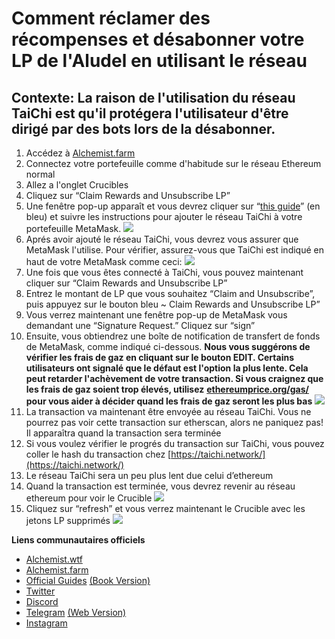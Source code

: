 # Comment réclamer des récompenses et désabonner votre LP de l'Aludel en utilisant le réseau



## Contexte: La raison de l'utilisation du réseau TaiChi est qu'il protégera l'utilisateur d'être dirigé par des bots lors de la désabonner.

1. Accédez à [Alchemist.farm](https://alchemist.farm/)
2. Connectez votre portefeuille comme d'habitude sur le réseau Ethereum normal
3. Allez a l'onglet Crucibles
4. Cliquez sur “Claim Rewards and Unsubscribe LP”
5. Une fenêtre pop-up apparaît et vous devrez cliquer sur “[this guide](https://github.com/Taichi-Network/docs/blob/master/sendPriveteTx_tutorial.md)” \(en bleu\) et suivre les instructions pour ajouter le réseau TaiChi à votre portefeuille MetaMask. ![](https://i.imgur.com/y93rvM5.png)
6. Aprés avoir ajouté le réseau TaiChi, vous devrez vous assurer que MetaMask l'utilise. Pour vérifier, assurez-vous que TaiChi est indiqué en haut de votre MetaMask comme ceci: ![](https://i.imgur.com/m58D30U.png)
7. Une fois que vous êtes connecté à TaiChi, vous pouvez maintenant cliquer sur “Claim Rewards and Unsubscribe LP”
8. Entrez le montant de LP que vous souhaitez “Claim and Unsubscribe”, puis appuyez sur le bouton bleu ~ Claim Rewards and Unsubscribe LP”
9. Vous verrez maintenant une fenêtre pop-up de MetaMask vous demandant une “Signature Request.” Cliquez sur “sign”
10. Ensuite, vous obtiendrez une boîte de notification de transfert de fonds de MetaMask, comme indiqué ci-dessous. **Nous vous suggérons de vérifier les frais de gaz en cliquant sur le bouton EDIT. Certains utilisateurs ont signalé que le défaut est l'option la plus lente. Cela peut retarder l'achèvement de votre transaction. Si vous craignez que les frais de gaz soient trop élevés, utilisez** [**ethereumprice.org/gas/**](https://ethereumprice.org/gas/) **pour vous aider à décider quand les frais de gaz seront les plus bas** ![](https://i.imgur.com/Y3iGFQ6.png)
11. La transaction va maintenant être envoyée au réseau TaiChi. Vous ne pourrez pas voir cette transaction sur etherscan, alors ne paniquez pas! Il apparaîtra quand la transaction sera terminée
12. Si vous voulez vérifier le progrés du transaction sur TaiChi, vous pouvez coller le hash du transaction chez [https://taichi.network/](https://taichi.network/) 
13. Le réseau TaiChi sera un peu plus lent due celui d’ethereum  
14. Quand la transaction est terminée, vous devrez revenir au réseau ethereum pour voir le Crucible ![](https://i.imgur.com/efSkOtW.png)
15. Cliquez sur “refresh” et vous verrez maintenant le Crucible avec les jetons LP supprimés ![](https://i.imgur.com/bbbCn6F.png)

**Liens communautaires officiels**

* [Alchemist.wtf](http://alchemist.wtf/)
* [Alchemist.farm](https://alchemist.farm/)
* [Official Guides](https://hackmd.io/@alchemistcoin) [\(Book Version\)](https://hackmd.io/@alchemistcoin/HyJXT7tL_)
* [Twitter](https://twitter.com/_alchemistcoin)
* [Discord](https://discord.com/invite/qWQQMMKjKe)
* [Telegram](https://t.me/alchemistcoin) [\(Web Version\)](https://web.telegram.org/#/im?p=@alchemistcoin)
* [Instagram](https://www.instagram.com/thealchemistcoin/)

